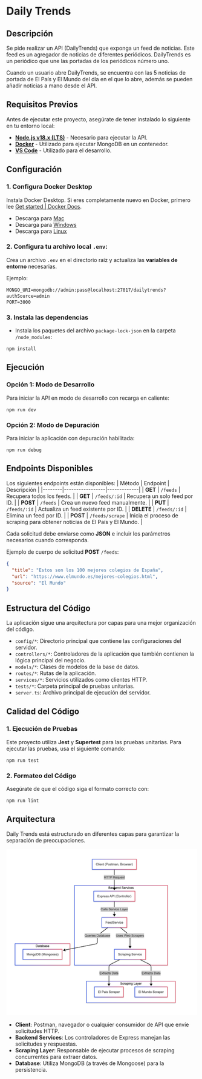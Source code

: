 # Daily Trends

## Descripción
Se pide realizar un API (DailyTrends) que exponga un feed de noticias. Este feed es un agregador de noticias de diferentes periódicos. DailyTrends es un periódico que une las portadas de los periódicos número uno.
					
Cuando un usuario abre DailyTrends, se encuentra con las 5 noticias de portada de El País y El Mundo del día en el que lo abre, además se pueden añadir noticias a mano desde el API.

## Requisitos Previos
Antes de ejecutar este proyecto, asegúrate de tener instalado lo siguiente en tu entorno local:
- [**Node.js v18.x (LTS)**](https://nodejs.org/en/download/) - Necesario para ejecutar la API.
- [**Docker**](https://www.docker.com/products/docker) - Utilizado para ejecutar MongoDB en un contenedor.
- [**VS Code**](https://code.visualstudio.com/download/) - Utilizado para el desarrollo.

## Configuración
### 1. Configura **Docker Desktop**
Instala Docker Desktop. Si eres completamente nuevo en Docker, primero lee [Get started | Docker Docs](https://docs.docker.com/get-started/).
- Descarga para [Mac](https://docs.docker.com/desktop/install/mac-install/)
- Descarga para [Windows](https://docs.docker.com/desktop/install/windows-install/)
- Descarga para [Linux](https://docs.docker.com/desktop/install/linux-install/)

### 2. Configura tu archivo local `.env`:
Crea un archivo `.env` en el directorio raíz y actualiza las **variables de entorno** necesarias.

Ejemplo:
```
MONGO_URI=mongodb://admin:pass@localhost:27017/dailytrends?authSource=admin
PORT=3000
```

### 3. Instala las dependencias
- Instala los paquetes del archivo `package-lock-json` en la carpeta `/node_modules`:
```shell
npm install
```

## Ejecución
### Opción 1: Modo de Desarrollo
Para iniciar la API en modo de desarrollo con recarga en caliente:
```
npm run dev
```
### Opción 2: Modo de Depuración
Para iniciar la aplicación con depuración habilitada:
```
npm run debug
```

## Endpoints Disponibles
Los siguientes endpoints están disponibles:
| Método | Endpoint         | Descripción |
|--------|-----------------|-------------|
| **GET**    | `/feeds`         | Recupera todos los feeds. |
| **GET**    | `/feeds/:id`     | Recupera un solo feed por ID. |
| **POST**   | `/feeds`         | Crea un nuevo feed manualmente. |
| **PUT**    | `/feeds/:id`     | Actualiza un feed existente por ID. |
| **DELETE** | `/feeds/:id`     | Elimina un feed por ID. |
| **POST**   | `/feeds/scrape`  | Inicia el proceso de scraping para obtener noticias de El País y El Mundo. |

Cada solicitud debe enviarse como **JSON** e incluir los parámetros necesarios cuando corresponda.

Ejemplo de cuerpo de solicitud **POST** `/feeds`:
```json
{
  "title": "Estos son los 100 mejores colegios de España",
  "url": "https://www.elmundo.es/mejores-colegios.html",
  "source": "El Mundo"
}
```

## Estructura del Código
La aplicación sigue una arquitectura por capas para una mejor organización del código.
- `config/*`: Directorio principal que contiene las configuraciones del servidor.
- `controllers/*`: Controladores de la aplicación que también contienen la lógica principal del negocio.
- `models/*`: Clases de modelos de la base de datos.
- `routes/*`: Rutas de la aplicación.
- `services/*`: Servicios utilizados como clientes HTTP.
- `tests/*`: Carpeta principal de pruebas unitarias.
- `server.ts`: Archivo principal de ejecución del servidor.

## Calidad del Código
### **1. Ejecución de Pruebas**
Este proyecto utiliza **Jest** y **Supertest** para las pruebas unitarias.
Para ejecutar las pruebas, usa el siguiente comando:
```
npm run test
```
### **2. Formateo del Código**
Asegúrate de que el código siga el formato correcto con:
```
npm run lint
```

## Arquitectura
Daily Trends está estructurado en diferentes capas para garantizar la separación de preocupaciones.

![Diagrama](/docs/architecture_diagram.png)

- **Client**: Postman, navegador o cualquier consumidor de API que envíe solicitudes HTTP.
- **Backend Services**: Los controladores de Express manejan las solicitudes y respuestas.
- **Scraping Layer**: Responsable de ejecutar procesos de scraping concurrentes para extraer datos.
- **Database**: Utiliza MongoDB (a través de Mongoose) para la persistencia.
